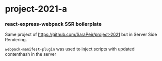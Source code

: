 # project-2021-a
### react-express-webpack SSR boilerplate

Same project of https://github.com/SaraPeir/project-2021 but in Server Side Rendering.

`webpack-manifest-plugin` was used to inject scripts with updated contenthash in the server